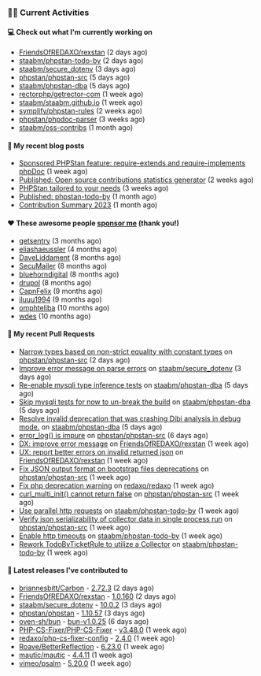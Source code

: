 ### 👨‍💻 Current Activities


#### 💻 Check out what I'm currently working on

- [FriendsOfREDAXO/rexstan](https://github.com/FriendsOfREDAXO/rexstan) (2 days ago)
- [staabm/phpstan-todo-by](https://github.com/staabm/phpstan-todo-by) (2 days ago)
- [staabm/secure_dotenv](https://github.com/staabm/secure_dotenv) (3 days ago)
- [phpstan/phpstan-src](https://github.com/phpstan/phpstan-src) (5 days ago)
- [staabm/phpstan-dba](https://github.com/staabm/phpstan-dba) (5 days ago)
- [rectorphp/getrector-com](https://github.com/rectorphp/getrector-com) (1 week ago)
- [staabm/staabm.github.io](https://github.com/staabm/staabm.github.io) (1 week ago)
- [symplify/phpstan-rules](https://github.com/symplify/phpstan-rules) (2 weeks ago)
- [phpstan/phpdoc-parser](https://github.com/phpstan/phpdoc-parser) (3 weeks ago)
- [staabm/oss-contribs](https://github.com/staabm/oss-contribs) (1 month ago)


#### 📜 My recent blog posts

- [Sponsored PHPStan feature: require-extends and require-implements phpDoc](https://staabm.github.io/2024/01/15/phpstan-require-extends-implements.html) (1 week ago)
- [Published: Open source contributions statistics generator](https://staabm.github.io/2024/01/10/oss-contribs-published.html) (2 weeks ago)
- [PHPStan tailored to your needs](https://staabm.github.io/2024/01/01/phpstan-customizing.html) (3 weeks ago)
- [Published: phpstan-todo-by](https://staabm.github.io/2023/12/17/phpstan-todo-by-published.html) (1 month ago)
- [Contribution Summary 2023](https://staabm.github.io/2023/12/07/contribution-summary-2023.html) (1 month ago)


#### ❤️ These awesome people [sponsor me](https://github.com/sponsors/staabm) (thank you!)

- [getsentry](https://github.com/getsentry) (3 months ago)
- [eliashaeussler](https://github.com/eliashaeussler) (4 months ago)
- [DaveLiddament](https://github.com/DaveLiddament) (8 months ago)
- [SecuMailer](https://github.com/SecuMailer) (8 months ago)
- [bluehorndigital](https://github.com/bluehorndigital) (8 months ago)
- [drupol](https://github.com/drupol) (8 months ago)
- [CapnFelix](https://github.com/CapnFelix) (9 months ago)
- [iluuu1994](https://github.com/iluuu1994) (9 months ago)
- [omphteliba](https://github.com/omphteliba) (10 months ago)
- [wdes](https://github.com/wdes) (10 months ago)


#### 🔨 My recent Pull Requests

- [Narrow types based on non-strict equality with constant types](https://github.com/phpstan/phpstan-src/pull/2889) on [phpstan/phpstan-src](https://github.com/phpstan/phpstan-src) (2 days ago)
- [Improve error message on parse errors](https://github.com/staabm/secure_dotenv/pull/11) on [staabm/secure_dotenv](https://github.com/staabm/secure_dotenv) (3 days ago)
- [Re-enable mysqli type inference tests](https://github.com/staabm/phpstan-dba/pull/641) on [staabm/phpstan-dba](https://github.com/staabm/phpstan-dba) (5 days ago)
- [Skip mysqli tests for now to un-break the build](https://github.com/staabm/phpstan-dba/pull/640) on [staabm/phpstan-dba](https://github.com/staabm/phpstan-dba) (5 days ago)
- [Resolve invalid deprecation that was crashing Dibi analysis in debug mode.](https://github.com/staabm/phpstan-dba/pull/639) on [staabm/phpstan-dba](https://github.com/staabm/phpstan-dba) (5 days ago)
- [error_log() is impure](https://github.com/phpstan/phpstan-src/pull/2884) on [phpstan/phpstan-src](https://github.com/phpstan/phpstan-src) (6 days ago)
- [DX: improve error message](https://github.com/FriendsOfREDAXO/rexstan/pull/660) on [FriendsOfREDAXO/rexstan](https://github.com/FriendsOfREDAXO/rexstan) (1 week ago)
- [UX: report better errors on invalid returned json](https://github.com/FriendsOfREDAXO/rexstan/pull/659) on [FriendsOfREDAXO/rexstan](https://github.com/FriendsOfREDAXO/rexstan) (1 week ago)
- [Fix JSON output format on bootstrap files deprecations](https://github.com/phpstan/phpstan-src/pull/2883) on [phpstan/phpstan-src](https://github.com/phpstan/phpstan-src) (1 week ago)
- [Fix php deprecation warning](https://github.com/redaxo/redaxo/pull/5866) on [redaxo/redaxo](https://github.com/redaxo/redaxo) (1 week ago)
- [curl_multi_init() cannot return false](https://github.com/phpstan/phpstan-src/pull/2882) on [phpstan/phpstan-src](https://github.com/phpstan/phpstan-src) (1 week ago)
- [Use parallel http requests](https://github.com/staabm/phpstan-todo-by/pull/79) on [staabm/phpstan-todo-by](https://github.com/staabm/phpstan-todo-by) (1 week ago)
- [Verify json serializability of collector data in single process run](https://github.com/phpstan/phpstan-src/pull/2881) on [phpstan/phpstan-src](https://github.com/phpstan/phpstan-src) (1 week ago)
- [Enable http timeouts](https://github.com/staabm/phpstan-todo-by/pull/78) on [staabm/phpstan-todo-by](https://github.com/staabm/phpstan-todo-by) (1 week ago)
- [Rework TodoByTicketRule to utilize a Collector](https://github.com/staabm/phpstan-todo-by/pull/77) on [staabm/phpstan-todo-by](https://github.com/staabm/phpstan-todo-by) (1 week ago)


#### 🔭 Latest releases I've contributed to

- [briannesbitt/Carbon](https://github.com/briannesbitt/Carbon) - [2.72.3](https://github.com/briannesbitt/Carbon/releases/tag/2.72.3) (2 days ago)
- [FriendsOfREDAXO/rexstan](https://github.com/FriendsOfREDAXO/rexstan) - [1.0.160](https://github.com/FriendsOfREDAXO/rexstan/releases/tag/1.0.160) (2 days ago)
- [staabm/secure_dotenv](https://github.com/staabm/secure_dotenv) - [10.0.2](https://github.com/staabm/secure_dotenv/releases/tag/10.0.2) (3 days ago)
- [phpstan/phpstan](https://github.com/phpstan/phpstan) - [1.10.57](https://github.com/phpstan/phpstan/releases/tag/1.10.57) (3 days ago)
- [oven-sh/bun](https://github.com/oven-sh/bun) - [bun-v1.0.25](https://github.com/oven-sh/bun/releases/tag/bun-v1.0.25) (6 days ago)
- [PHP-CS-Fixer/PHP-CS-Fixer](https://github.com/PHP-CS-Fixer/PHP-CS-Fixer) - [v3.48.0](https://github.com/PHP-CS-Fixer/PHP-CS-Fixer/releases/tag/v3.48.0) (1 week ago)
- [redaxo/php-cs-fixer-config](https://github.com/redaxo/php-cs-fixer-config) - [2.4.0](https://github.com/redaxo/php-cs-fixer-config/releases/tag/2.4.0) (1 week ago)
- [Roave/BetterReflection](https://github.com/Roave/BetterReflection) - [6.23.0](https://github.com/Roave/BetterReflection/releases/tag/6.23.0) (1 week ago)
- [mautic/mautic](https://github.com/mautic/mautic) - [4.4.11](https://github.com/mautic/mautic/releases/tag/4.4.11) (1 week ago)
- [vimeo/psalm](https://github.com/vimeo/psalm) - [5.20.0](https://github.com/vimeo/psalm/releases/tag/5.20.0) (1 week ago)
